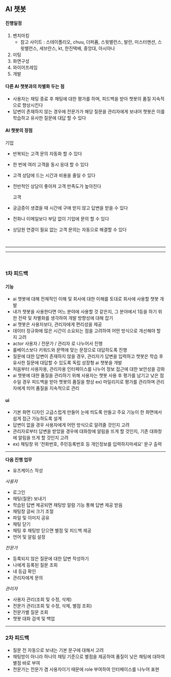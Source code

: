 ## AI 챗봇

#### 진행일정
1. 벤치마킹
    - 참고 사이트 : 스테이폴리오, chuu, 더퍼퓸, 스윗밸런스, 발란, 미스터멘션, 스윗밸런스, 세브란스, kt, 한진택배, 중앙대, 아시아나 
2. 미팅
3. 화면구성 
4. 와이어프레임
5. 개발
 

#### 다른 AI 챗봇과의 차별화 두는 점
- 사용자는 채팅 종료 후 채팅에 대한 평가를 하며, 피드백을 받아 챗봇의 품질 지속적으로 향상시킨다
- 답변이 존재하지 않는 경우에 전문가가 해당 질문을 관리자에게 보내어 챗봇은 이를 학습하고 유사한 질문에 대답 할 수 있다


#### AI 챗봇의 장점
   기업
- 반복되는 고객 문의 자동화 할 수 있다
- 한 번에 여러 고객을 동시 응대 할 수 있다
- 고객 상담에 드는 시간과 비용을 줄일 수 있다
- 전반적인 상담이 좋아져 고객 만족도가 높아진다

   고객
- 궁금증이 생겼을 때 시간에 구애 받지 않고 답변을 받을 수 있다
- 전화나 이메일보다 부담 없이 기업에 문의 할 수 있다
- 상담원 연결이 필요 없는 고객 문의는 자동으로 해결할 수 있다


<br>

---
---
<br>

### 1차 피드백
#### 기능
- ai 챗봇에 대해 전체적인 이해 및 회사에 대한 이해를 토대로 회사에 사용할 챗봇 개발
- 내가 챗봇을 사용한다면 어느 분야에 사용할 것 같은지, 그 분야에서 1등을 하기 위한 전략 및 차별화를 생각하여 개발 방향성에 대해 잡기
- ai 챗봇은 사용자보다, 관리자에게 편리성을 제공
- 데이터 정규화에 많은 시간이 소요되는 점을 고려하여 어떤 방식으로 개선해야 할 지 고려
- actor 사용자 / 전문가 / 관리자 로 나누어서 진행
- 룰베이스보다  키워드와 문맥에 맞는 문장으로 대답하도록 진행
- 질문에 대한 답변이 존재하지 않을 경우, 관리자가 답변을 입력하고 챗봇은 학습 후 유사한 질문에 대답할 수 있도록 독립 성장형 ai 챗봇을 개발
- 처음부터 사용자용, 관리자용 인터페이스를 나누어 정보 접근에 대한 보안성을 강화
- ai 챗봇에 대한 품질을 관리하기 위해 사용자는 챗봇 사용 후 평가를 남기고 낮은 점수일 경우 피드백을 받아 챗봇의 품질을 향상 ex) 마일리지로 평가를 관리하며 관리자에게 띄어 품질을 지속적으로 관리


#### ui
- 기본 화면 디자인 고급스럽게 만들어 눈에 띄도록 만들고 주요 기능이 한 화면에서 쉽게 접근 가능하도록 설계
- 답변이 없을 경우 사용자에게 어떤 방식으로 알려줄 것인지 고려
- 관리자로부터 답변을 받았을 경우에 대화창에 알림을 뜨게 할 것인지, 기존 대화창에 알림을 뜨게 할 것인지 고려
- ex) 채팅창 위 '전화번호, 주민등록번호 등 개인정보를 입력하지마세요' 문구 출력
  
---
**다음 진행 업무**
- 유즈케이스 작성

*사용자*
- 로그인
- 채팅(질문) 보내기
- 학습된 답변 제공되면 채팅방 알람 기능 통해 답변 제공 받음
- 채팅창 글씨 크기 조절
- 파일 및 이미지 공유
- 채팅 닫기
- 채팅 후 채팅방 닫으면 별점 및 피드백 제공
- 언어 및 알림 설정


*전문가*
- 등록되지 않은 질문에 대한 답변 작성하기
- 나에게 등록된 질문 조회
- 내 등급 확인
- 관리자에게 문의

*관리자*
- 사용자 관리(조회 및 수정, 삭제)
- 전문가 관리(조회 및 수정, 삭제, 별점 조회)
- 전문가별  질문 조회
- 챗봇 대화 검색 및 백업


---
### 2차 피드백
- 질문 전 자동으로 보내는 기본 문구에 대해서 고려
- 채팅방이 아니라 하나의 채팅 기준으로 별점을 제공하여 품질이 낮은 채팅에 대하여 별점 바로 부여
- 전문가는 전문가 겸 사용자이기 때문에 role 부여하여 인터페이스를 나누어 표현
